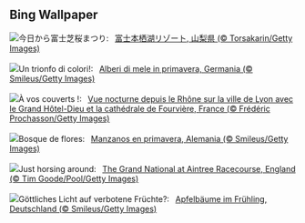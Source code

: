## Bing Wallpaper
![](https://www.bing.com/th?id=OHR.ShibaZakura2024_JA-JP5037441018_UHD.jpg&w=1000)今日から富士芝桜まつり:&nbsp;&ensp;[富士本栖湖リゾート, 山梨県 (© Torsakarin/Getty Images)](https://www.bing.com/th?id=OHR.ShibaZakura2024_JA-JP5037441018_UHD.jpg)
<br><br/>
![](https://www.bing.com/th?id=OHR.SpringApple_IT-IT3617593822_UHD.jpg&w=1000)Un trionfo di colori!:&nbsp;&ensp;[Alberi di mele in primavera, Germania (© Smileus/Getty Images)](https://www.bing.com/th?id=OHR.SpringApple_IT-IT3617593822_UHD.jpg)
<br><br/>
![](https://www.bing.com/th?id=OHR.LyonGastronomy_FR-FR6987706290_UHD.jpg&w=1000)À vos couverts !:&nbsp;&ensp;[Vue nocturne depuis le Rhône sur la ville de Lyon avec le Grand Hôtel-Dieu et la cathédrale de Fourvière, France (© Frédéric Prochasson/Getty Images)](https://www.bing.com/th?id=OHR.LyonGastronomy_FR-FR6987706290_UHD.jpg)
<br><br/>
![](https://www.bing.com/th?id=OHR.SpringApple_ES-ES7671231855_UHD.jpg&w=1000)Bosque de flores:&nbsp;&ensp;[Manzanos en primavera, Alemania (© Smileus/Getty Images)](https://www.bing.com/th?id=OHR.SpringApple_ES-ES7671231855_UHD.jpg)
<br><br/>
![](https://www.bing.com/th?id=OHR.GrandNationalDayUK_EN-GB7349486395_UHD.jpg&w=1000)Just horsing around:&nbsp;&ensp;[The Grand National at Aintree Racecourse, England (© Tim Goode/Pool/Getty Images)](https://www.bing.com/th?id=OHR.GrandNationalDayUK_EN-GB7349486395_UHD.jpg)
<br><br/>
![](https://www.bing.com/th?id=OHR.SpringApple_DE-DE5480839920_UHD.jpg&w=1000)Göttliches Licht auf verbotene Früchte?:&nbsp;&ensp;[Apfelbäume im Frühling, Deutschland (© Smileus/Getty Images)](https://www.bing.com/th?id=OHR.SpringApple_DE-DE5480839920_UHD.jpg)
<br><br/>
